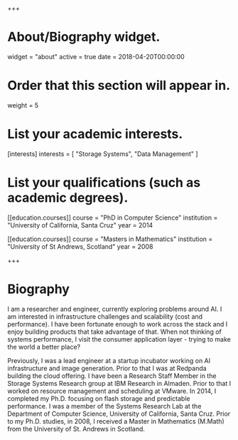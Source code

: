 +++
# About/Biography widget.
widget = "about"
active = true
date = 2018-04-20T00:00:00

# Order that this section will appear in.
weight = 5

# List your academic interests.
[interests]
  interests = [
    "Storage Systems",
    "Data Management"
  ]

# List your qualifications (such as academic degrees).
[[education.courses]]
  course = "PhD in Computer Science"
  institution = "University of California, Santa Cruz"
  year = 2014

[[education.courses]]
  course = "Masters in Mathematics"
  institution = "University of St Andrews, Scotland"
  year = 2008
 
+++

# Biography

I am a researcher and engineer, currently exploring problems around AI. I am interested in infrastructure challenges and scalability (cost and performance). I have been fortunate enough to work across the stack and I enjoy building products that take advantage of that. When not thinking of systems performance, I visit the consumer application layer - trying to make the world a better place?

Previously, I was a lead engineer at a startup incubator working on AI infrastructure and image generation. Prior to that I was at Redpanda building the cloud offering. I have been a Research Staff Member in the Storage Systems Research group at IBM Research in Almaden. Prior to that I worked on resource management and scheduling at VMware. In 2014, I completed my Ph.D. focusing on flash storage and predictable performance. I was a member of the Systems Research Lab at the Department of Computer Science, University of California, Santa Cruz. Prior to my Ph.D. studies, in 2008, I received a Master in Mathematics (M.Math) from the University of St. Andrews in Scotland.
